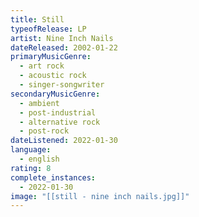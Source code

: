 ```yaml
---
title: Still
typeofRelease: LP
artist: Nine Inch Nails
dateReleased: 2002-01-22
primaryMusicGenre:
  - art rock
  - acoustic rock
  - singer-songwriter
secondaryMusicGenre:
  - ambient
  - post-industrial
  - alternative rock
  - post-rock
dateListened: 2022-01-30
language:
  - english
rating: 8
complete_instances:
  - 2022-01-30
image: "[[still - nine inch nails.jpg]]"
---
```

